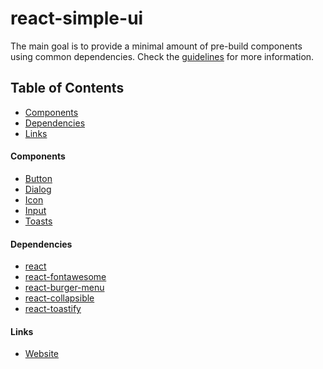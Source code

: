 # react-simple-ui

The main goal is to provide a minimal amount of pre-build components using common dependencies.
Check the [guidelines](https://react-simple-ui.herokuapp.com) for more information.

## Table of Contents
- [Components](#components)
- [Dependencies](#dependencies)
- [Links](#links)

#### Components
- [Button](https://react-simple-ui.herokuapp.com/guideline/button)
- [Dialog](https://react-simple-ui.herokuapp.com/guideline/dialog)
- [Icon](https://react-simple-ui.herokuapp.com/guideline/icon)
- [Input](https://react-simple-ui.herokuapp.com/guideline/input)
- [Toasts](https://react-simple-ui.herokuapp.com/guideline/Toast)

#### Dependencies
- [react](https://reactjs.org/)
- [react-fontawesome](https://github.com/FortAwesome/react-fontawesome)
- [react-burger-menu](https://github.com/negomi/react-burger-menu)
- [react-collapsible](https://github.com/glennflanagan/react-collapsible)
- [react-toastify](https://github.com/fkhadra/react-toastify)

#### Links
- [Website](https://react-simple-ui.herokuapp.com)

